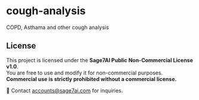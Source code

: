# cough-analysis
COPD, Asthama and other cough analysis


## License

This project is licensed under the **Sage7AI Public Non-Commercial License v1.0**.  
You are free to use and modify it for non-commercial purposes.  
**Commercial use is strictly prohibited without a commercial license.**

📧 Contact [accounts@sage7ai.com](mailto:accounts@sage7ai.com) for inquiries.
